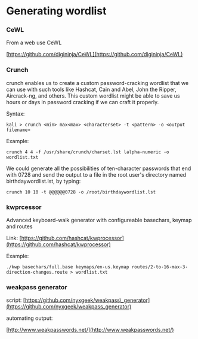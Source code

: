 # Generating wordlist

### CeWL 

From a web use CeWL 

[https://github.com/digininja/CeWL](https://github.com/digininja/CeWL)

### Crunch 

crunch enables us to create a custom password-cracking wordlist that we can use with such tools like Hashcat, Cain and Abel, John the Ripper, Aircrack-ng, and others. This custom wordlist might be able to save us hours or days in password cracking if we can craft it properly. 

Syntax: 

`kali > crunch <min> max<max> <characterset> -t <pattern> -o <output filename>` 

Example: 

`crunch 4 4 -f /usr/share/crunch/charset.lst lalpha-numeric -o wordlist.txt` 

We could generate all the possibilities of ten-character passwords that end with 0728 and send the output to a file in the root user's directory named birthdaywordlist.lst, by typing: 

`crunch 10 10 -t @@@@@@0728 -o /root/birthdaywordlist.lst` 

### kwprcessor

Advanced keyboard-walk generator with configureable basechars, keymap and routes

Link: [https://github.com/hashcat/kwprocessor](https://github.com/hashcat/kwprocessor)

Example:

`./kwp basechars/full.base keymaps/en-us.keymap routes/2-to-16-max-3-direction-changes.route > wordlist.txt`

### weakpass generator

script: [https://github.com/nyxgeek/weakpass\_generator](https://github.com/nyxgeek/weakpass_generator)

automating output:

[http://www.weakpasswords.net/](http://www.weakpasswords.net/)

